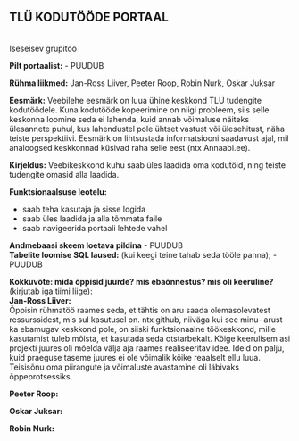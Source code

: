 <h2>TLÜ KODUTÖÖDE PORTAAL</h2><br>
Iseseisev grupitöö <br>

<b>Pilt portaalist:</b>  - PUUDUB<br>

<b>Rühma liikmed:</b>
Jan-Ross Liiver,
Peeter Roop,
Robin Nurk,
Oskar Juksar

<b>Eesmärk:</b>
Veebilehe eesmärk on luua ühine keskkond TLÜ tudengite kodutöödele.
Kuna kodutööde kopeerimine on niigi probleem, siis selle keskonna loomine seda ei lahenda, kuid annab võimaluse näiteks ülesannete puhul,
kus lahendustel pole ühtset vastust või ülesehitust, näha teiste perspektiivi. Eesmärk on lihtsustada informatsiooni saadavust ajal,
mil analoogsed keskkonnad küsivad raha selle eest (ntx Annaabi.ee).

<b>Kirjeldus:</b>
Veebikeskkond kuhu saab üles laadida oma kodutöid, ning teiste tudengite omasid alla laadida.

<b>Funktsionaalsuse leotelu:</b>
<ul>
<li>saab teha kasutaja ja sisse logida</li>
<li>saab üles laadida ja alla tõmmata faile</li>
<li>saab navigeerida portaali lehtede vahel</li>
</ul>

<b>Andmebaasi skeem loetava pildina</b> - PUUDUB<br>
<b>Tabelite loomise SQL laused:</b> (kui keegi teine tahab seda tööle panna); - PUUDUB<br>


<b>Kokkuvõte: mida õppisid juurde? mis ebaõnnestus? mis oli keeruline?</b> (kirjutab iga tiimi liige):
<br>
<b>Jan-Ross Liiver:</b><br>
Õppisin rühmatöö raames seda, et tähtis on aru saada olemasolevatest ressurssidest, mis sul kasutusel on. ntx github, niiväga kui see minu-
arust ka ebamugav keskkond pole, on siiski funktsionaalne töökeskkond, mille kasutamist tuleb mõista, et kasutada seda otstarbekalt.
Kõige keerulisem asi projekti juures oli mõelda välja aja raames realiseeritav idee. Ideid on palju, kuid praeguse taseme juures ei ole võimalik
kõike reaalselt ellu luua. Teisisõnu oma piirangute ja võimaluste avastamine oli läbivaks õppeprotsessiks.

<b>Peeter Roop:</b><br>

<b>Oskar Juksar:</b><br>

<b>Robin Nurk:</b><br>

